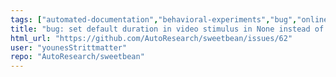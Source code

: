 ```yaml
---
tags: ["automated-documentation","behavioral-experiments","bug","online-behavioral-experiments","synthetic-participants"]
title: "bug: set default duration in video stimulus in None instead of 0"
html_url: "https://github.com/AutoResearch/sweetbean/issues/62"
user: "younesStrittmatter"
repo: "AutoResearch/sweetbean"
---
```


